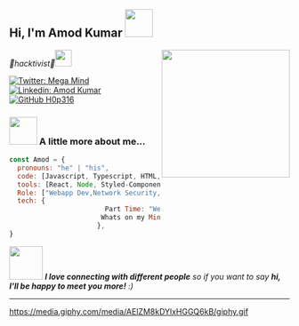 <h2> Hi, I'm Amod Kumar <img src="https://media.giphy.com/media/mGcNjsfWAjY5AEZNw6/giphy.gif" width="50"></h2>
<img align='right' src="https://media.giphy.com/media/pOEbLRT4SwD35IELiQ/giphy.gif" width="230">
<p><em>👾hacktivist👾</a><img src="https://media.giphy.com/media/WUlplcMpOCEmTGBtBW/giphy.gif" width="30"> 
</em></p>

[![Twitter: Mega Mind](https://img.shields.io/twitter/follow/MegaMind?style=social)](https://twitter.com/megamin30425114)
[![Linkedin: Amod Kumar](https://img.shields.io/badge/-amodkumar-blue?style=flat-square&logo=Linkedin&logoColor=white&link=http://www.linkedin.com/in/amod-kumar-90602b229/)](http://www.linkedin.com/in/amod-kumar-90602b229/)
[![GitHub H0p316](https://img.shields.io/github/followers/H0p316?label=follow&style=social)](https://github.com/h0p316)


### <img src="https://media.giphy.com/media/VgCDAzcKvsR6OM0uWg/giphy.gif" width="50"> A little more about me...  

```javascript
const Amod = {
  pronouns: "he" | "his",
  code: [Javascript, Typescript, HTML, CSS, Ruby, Python, Java],
  tools: [React, Node, Styled-Components],
  Role: ["Webapp Dev,Network Security,Penetration Tester,XDA dev"],
  tech: {
                        Part Time: "WebApp,Bug-Hunter"
                       Whats on my Mind: "Foodie,Weebo,Tech-Geek,Not your type XD"
                      },
}
```

<img src="https://media.giphy.com/media/LnQjpWaON8nhr21vNW/giphy.gif" width="60"> <em><b>I love connecting with different people</b> so if you want to say <b>hi, I'll be happy to meet you more!</b> :)</em>

---
https://media.giphy.com/media/AElZM8kDYlxHGGQ6kB/giphy.gif
<!---
h0p316/h0p316 is a ✨ special ✨ repository because its `README.md` (this file) appears on your GitHub profile.
You can click the Preview link to take a look at your changes.
--->

